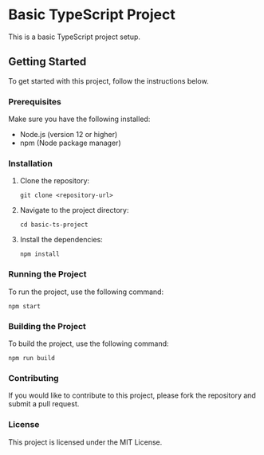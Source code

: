 # Basic TypeScript Project

This is a basic TypeScript project setup.

## Getting Started

To get started with this project, follow the instructions below.

### Prerequisites

Make sure you have the following installed:

- Node.js (version 12 or higher)
- npm (Node package manager)

### Installation

1. Clone the repository:
   ```
   git clone <repository-url>
   ```

2. Navigate to the project directory:
   ```
   cd basic-ts-project
   ```

3. Install the dependencies:
   ```
   npm install
   ```

### Running the Project

To run the project, use the following command:
```
npm start
```

### Building the Project

To build the project, use the following command:
```
npm run build
```

### Contributing

If you would like to contribute to this project, please fork the repository and submit a pull request.

### License

This project is licensed under the MIT License.